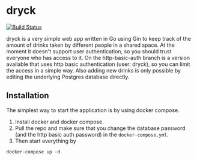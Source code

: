 # dryck
[![Build Status](https://travis-ci.com/fredericobormann/dryck.svg?branch=master)](https://travis-ci.com/fredericobormann/dryck)

dryck is a very simple web app written in Go using Gin to keep track of the amount of drinks taken by different people in a shared space.
At the moment it doesn't support user authentication, so you should trust everyone who has access to it.
On the http-basic-auth branch is a version available that uses http basic authentication (user: dryck), so you can limit the access in a simple way.
Also adding new drinks is only possible by editing the underlying Postgres database directly.

## Installation
The simplest way to start the application is by using docker compose.
1. Install docker and docker compose.
1. Pull the repo and make sure that you change the database password (and the http basic auth password) in the `docker-compose.yml`.
1. Then start everything by
```
docker-compose up -d
```
